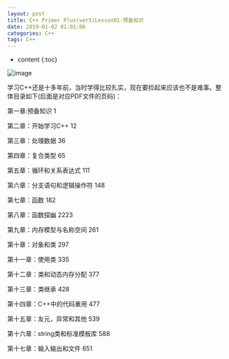 ```yaml
---
layout: post
title: C++ Primer Plus(ver5)Lesson01-预备知识
date: 2019-01-02 01:01:00
categories: C++
tags: C++
---
```

* content
{:toc}

![image](https://user-images.githubusercontent.com/18595935/52532028-bc8dd480-2d61-11e9-8521-e05c5acb45d5.png)

学习C++还是十多年前，当时学得比较扎实，现在要捡起来应该也不是难事。整体目录如下(后面是对应PDF文件的页码)：

第一章:预备知识 1

第二章：开始学习C++ 12

第三章：处理数据 36

第四章：复合类型 65

第五章：循环和关系表达式 111

第六章：分支语句和逻辑操作符 148

第七章：函数 182 

第八章：函数探幽 2223

第九章：内存模型与名称空间 261

第十章：对象和类 297

第十一章：使用类 335

第十二章：类和动态内存分配 377

第十三章：类继承 428

第十四章：C++中的代码重用 477

第十五章：友元，异常和其他 539

第十六章：string类和标准模板库 588

第十七章：输入输出和文件 651